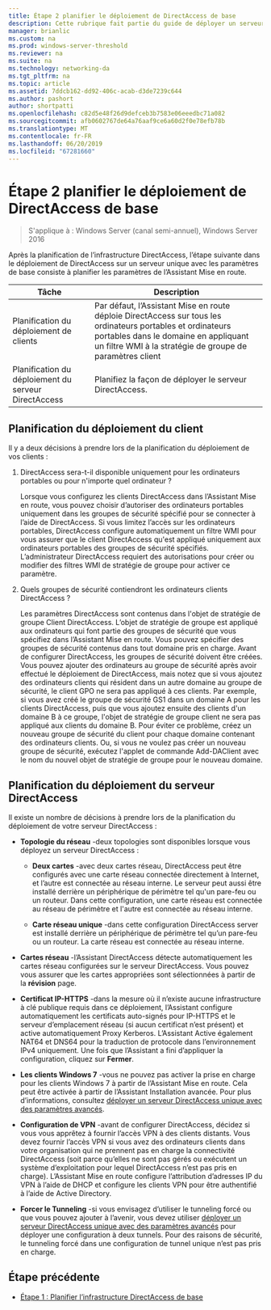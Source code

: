 ```yaml
---
title: Étape 2 planifier le déploiement de DirectAccess de base
description: Cette rubrique fait partie du guide de déployer un serveur DirectAccess unique à l’aide de la prise en main Assistant pour Windows Server 2016
manager: brianlic
ms.custom: na
ms.prod: windows-server-threshold
ms.reviewer: na
ms.suite: na
ms.technology: networking-da
ms.tgt_pltfrm: na
ms.topic: article
ms.assetid: 7ddcb162-dd92-406c-acab-d3de7239c644
ms.author: pashort
author: shortpatti
ms.openlocfilehash: c82d5e48f26d9defceb3b7583e06eeedbc71a082
ms.sourcegitcommit: afb0602767de64a76aaf9ce6a60d2f0e78efb78b
ms.translationtype: MT
ms.contentlocale: fr-FR
ms.lasthandoff: 06/20/2019
ms.locfileid: "67281660"
---
```

# <a name="step-2-plan-the-basic-directaccess-deployment"></a>Étape 2 planifier le déploiement de DirectAccess de base

>S'applique à : Windows Server (canal semi-annuel), Windows Server 2016

Après la planification de l’infrastructure DirectAccess, l’étape suivante dans le déploiement de DirectAccess sur un serveur unique avec les paramètres de base consiste à planifier les paramètres de l’Assistant Mise en route.  
  
|Tâche|Description|  
|----|--------|  
|Planification du déploiement de clients|Par défaut, l’Assistant Mise en route déploie DirectAccess sur tous les ordinateurs portables et ordinateurs portables dans le domaine en appliquant un filtre WMI à la stratégie de groupe de paramètres client|  
|Planification du déploiement du serveur DirectAccess|Planifiez la façon de déployer le serveur DirectAccess.|  
  
## <a name="bkmk_2_1_client"></a>Planification du déploiement du client  
Il y a deux décisions à prendre lors de la planification du déploiement de vos clients :  
  
1.  DirectAccess sera-t-il disponible uniquement pour les ordinateurs portables ou pour n'importe quel ordinateur ?  
  
    Lorsque vous configurez les clients DirectAccess dans l’Assistant Mise en route, vous pouvez choisir d’autoriser des ordinateurs portables uniquement dans les groupes de sécurité spécifié pour se connecter à l’aide de DirectAccess. Si vous limitez l’accès sur les ordinateurs portables, DirectAccess configure automatiquement un filtre WMI pour vous assurer que le client DirectAccess qu'est appliqué uniquement aux ordinateurs portables des groupes de sécurité spécifiés. L’administrateur DirectAccess requiert des autorisations pour créer ou modifier des filtres WMI de stratégie de groupe pour activer ce paramètre.  
  
2.  Quels groupes de sécurité contiendront les ordinateurs clients DirectAccess ?  
  
    Les paramètres DirectAccess sont contenus dans l'objet de stratégie de groupe Client DirectAccess. L’objet de stratégie de groupe est appliqué aux ordinateurs qui font partie des groupes de sécurité que vous spécifiez dans l’Assistant Mise en route. Vous pouvez spécifier des groupes de sécurité contenus dans tout domaine pris en charge. Avant de configurer DirectAccess, les groupes de sécurité doivent être créées. Vous pouvez ajouter des ordinateurs au groupe de sécurité après avoir effectué le déploiement de DirectAccess, mais notez que si vous ajoutez des ordinateurs clients qui résident dans un autre domaine au groupe de sécurité, le client GPO ne sera pas appliqué à ces clients. Par exemple, si vous avez créé le groupe de sécurité GS1 dans un domaine A pour les clients DirectAccess, puis que vous ajoutez ensuite des clients d'un domaine B à ce groupe, l'objet de stratégie de groupe client ne sera pas appliqué aux clients du domaine B. Pour éviter ce problème, créez un nouveau groupe de sécurité du client pour chaque domaine contenant des ordinateurs clients. Ou, si vous ne voulez pas créer un nouveau groupe de sécurité, exécutez l'applet de commande Add-DAClient avec le nom du nouvel objet de stratégie de groupe pour le nouveau domaine.  
  
## <a name="bkmk_2_2_server"></a>Planification du déploiement du serveur DirectAccess  
Il existe un nombre de décisions à prendre lors de la planification du déploiement de votre serveur DirectAccess :  
  
-   **Topologie du réseau** -deux topologies sont disponibles lorsque vous déployez un serveur DirectAccess :  
  
    -   **Deux cartes** -avec deux cartes réseau, DirectAccess peut être configurés avec une carte réseau connectée directement à Internet, et l’autre est connectée au réseau interne. Le serveur peut aussi être installé derrière un périphérique de périmètre tel qu'un pare-feu ou un routeur. Dans cette configuration, une carte réseau est connectée au réseau de périmètre et l'autre est connectée au réseau interne.  
  
    -   **Carte réseau unique** -dans cette configuration DirectAccess server est installé derrière un périphérique de périmètre tel qu’un pare-feu ou un routeur. La carte réseau est connectée au réseau interne.  
  
-   **Cartes réseau** -l’Assistant DirectAccess détecte automatiquement les cartes réseau configurées sur le serveur DirectAccess. Vous pouvez vous assurer que les cartes appropriées sont sélectionnées à partir de la **révision** page.  
  
-   **Certificat IP-HTTPS** -dans la mesure où il n’existe aucune infrastructure à clé publique requis dans ce déploiement, l’Assistant configure automatiquement les certificats auto-signés pour IP-HTTPS et le serveur d’emplacement réseau (si aucun certificat n’est présent) et active automatiquement Proxy Kerberos. L’Assistant Active également NAT64 et DNS64 pour la traduction de protocole dans l’environnement IPv4 uniquement. Une fois que l’Assistant a fini d’appliquer la configuration, cliquez sur **Fermer**.  
  
-   **Les clients Windows 7** -vous ne pouvez pas activer la prise en charge pour les clients Windows 7 à partir de l’Assistant Mise en route. Cela peut être activée à partir de l’Assistant Installation avancée. Pour plus d’informations, consultez [déployer un serveur DirectAccess unique avec des paramètres avancés](../single-server-advanced/Deploy-a-Single-DirectAccess-Server-with-Advanced-Settings.md).  
  
-   **Configuration de VPN** -avant de configurer DirectAccess, décidez si vous vous apprêtez à fournir l’accès VPN à des clients distants. Vous devez fournir l’accès VPN si vous avez des ordinateurs clients dans votre organisation qui ne prennent pas en charge la connectivité DirectAccess (soit parce qu’elles ne sont pas gérés ou exécutent un système d’exploitation pour lequel DirectAccess n’est pas pris en charge). L’Assistant Mise en route configure l’attribution d’adresses IP du VPN à l’aide de DHCP et configure les clients VPN pour être authentifié à l’aide de Active Directory.  
  
-   **Forcer le Tunneling** -si vous envisagez d’utiliser le tunneling forcé ou que vous pouvez ajouter à l’avenir, vous devez utiliser [déployer un serveur DirectAccess unique avec des paramètres avancés](../single-server-advanced/Deploy-a-Single-DirectAccess-Server-with-Advanced-Settings.md) pour déployer une configuration à deux tunnels. Pour des raisons de sécurité, le tunneling forcé dans une configuration de tunnel unique n’est pas pris en charge.  
  
## <a name="BKMK_Links"></a>Étape précédente  
  
-   [Étape 1 : Planifier l’infrastructure DirectAccess de base](da-basic-plan-s1-infrastructure.md)  
  


